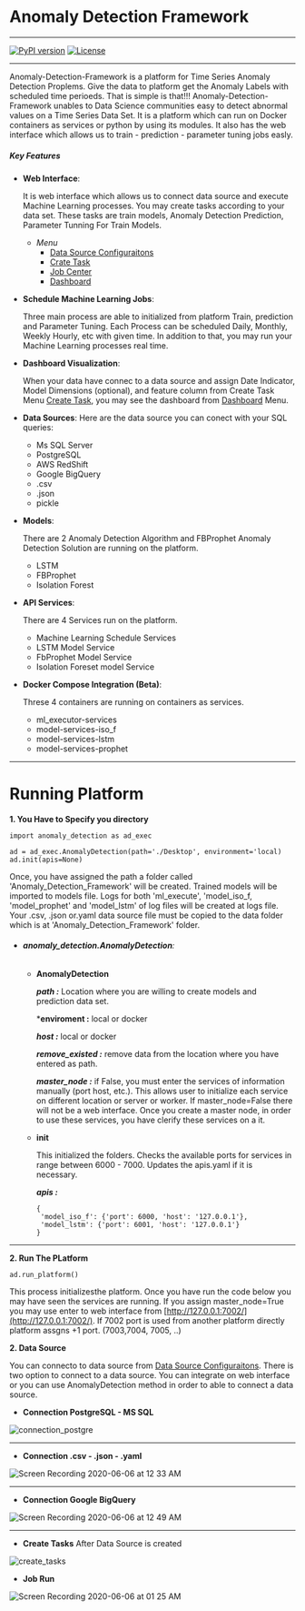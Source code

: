 # Anomaly Detection Framework

_________________

[![PyPI version](https://badge.fury.io/py/anomaly-detection-framework.svg)](https://pypi.org/project/anomaly-detection-framework)
[![License](https://img.shields.io/github/license/mashape/apistatus.svg)](https://pypi.org/project/anomaly-detection-framework)
_________________

Anomaly-Detection-Framework is a platform for Time Series Anomaly Detection Proplems. Give the data to platform get the Anomaly Labels with scheduled time perioeds. That is simple is that!!!
Anomaly-Detection-Framework unables to Data Science communities easy to detect abnormal values on a Time Series Data Set. It is a platform which can run on Docker containers as services or python by using its modules. It also has the web interface which allows us to train - prediction - parameter tuning jobs easly.

##### Key Features
-   **Web Interface**: 

    It is web interface which allows us to connect data source and execute Machine Learning processes. You may create tasks according to your data set. These tasks are train models, Anomaly Detection Prediction, Parameter Tunning For Train Models.
    - *Menu*
        - [Data Source Configuraitons](http://127.0.0.1:7002/configs)
        - [Crate Task](http://127.0.0.1:7002/configs)
        - [Job Center](http://127.0.0.1:7002/ml_execute)
        - [Dashboard](http//:127.0.0.1:7002/dashboard)
    
-   **Schedule Machine Learning Jobs**:

    Three main process are able to initialized from platform Train, prediction and Parameter Tuning. Each Process can be scheduled Daily, Monthly, Weekly Hourly, etc with given time. In addition to that, you may run your Machine Learning processes real time.
    
-   **Dashboard Visualization**:

    When your data have connec to a data source and assign Date Indicator, Model Dimensions (optional), and feature column from Create Task  Menu [Create Task](http//:127.0.0.1:7002/query?messages=True), you may see the dashboard from [Dashboard](http//:127.0.0.1:7002/dashboard) Menu.
    
-   **Data Sources**: 
    Here are the data source you can conect with your SQL queries:
    
    - Ms SQL Server
    - PostgreSQL
    - AWS RedShift
    - Google BigQuery
    - .csv
    - .json
    - pickle
    
- **Models**:

    There are 2 Anomaly Detection Algorithm and FBProphet Anomaly Detection Solution are running on the platform.
    - LSTM
    - FBProphet
    - Isolation Forest
    
- **API Services**:

    There are 4 Services run on the platform.
    - Machine Learning Schedule Services
    - LSTM Model Service
    - FbProphet Model Service
    - Isolation Foreset model Service
    

- **Docker Compose Integration (Beta)**:

    Threse 4 containers are running on containers as services.
    - ml_executor-services
    - model-services-iso_f
    - model-services-lstm
    - model-services-prophet

---
    
# Running Platform


**1. You Have to Specify you directory**


```
import anomaly_detection as ad_exec

ad = ad_exec.AnomalyDetection(path='./Desktop', environment='local)
ad.init(apis=None)

```

Once, you have assigned the path a folder called 'Anomaly_Detection_Framework' will be created. 
Trained models will be imported to models file. Logs for both 'ml_execute', 'model_iso_f, 'model_prophet' and 'model_lstm' of log files will be created at logs file. 
Your .csv, .json or.yaml data source file must be copied to the data folder which is at 'Anomaly_Detection_Framework' folder.

- ###### **anomaly_detection.AnomalyDetection**:
    
    - **AnomalyDetection**
    
        ***path :*** Location where you are willing to create models and prediction data set.

        ***enviroment :** local or docker
    
        ***host :*** local or docker 
    
        ***remove_existed :*** remove data from the location where you have entered as path.
    
        ***master_node :*** if False, you must enter the services of information manually (port host, etc.). This allows user to initialize each service on different location or server or worker.
        If master_node=False there will not be a web interface. Once you create a master node, in order to use these services, you have clerify these services on a it.
    
    - **init**
    
        This initialized the folders. Checks the available ports for services in range between 6000 - 7000. Updates the apis.yaml if it is necessary.
        
        ***apis :***
        ```
        {
         'model_iso_f': {'port': 6000, 'host': '127.0.0.1'},
         'model_lstm': {'port': 6001, 'host': '127.0.0.1'}
        }
        
        ```
****

**2. Run The PLatform**

```
ad.run_platform()
```
This process initializesthe platform. Once you have run the code below you may have seen the services are running. 
If you assign master_node=True you may use enter to web interface from [http://127.0.0.1:7002/](http://127.0.0.1:7002/). 
If 7002 port is used from another platform directly platform assgns +1 port. (7003,7004, 7005, ..)

**2. Data Source**

You can connecto to data source from [Data Source Configuraitons](http://127.0.0.1:7002/configs).
There is two option to connect to a data source. You can integrate on web interface or you can use AnomalyDetection method in order to able to connect a data source.


- **Connection PostgreSQL - MS  SQL**

![connection_postgre](https://user-images.githubusercontent.com/26736844/83358571-27ab5200-a37d-11ea-95b9-b91b1ee38269.gif)

****

- **Connection .csv - .json - .yaml**

![Screen Recording 2020-06-06 at 12 33 AM](https://user-images.githubusercontent.com/26736844/83924666-d1c81700-a78d-11ea-8972-d2c14682440d.gif)

****

- **Connection Google BigQuery**

![Screen Recording 2020-06-06 at 12 49 AM](https://user-images.githubusercontent.com/26736844/83925434-d1308000-a78f-11ea-8753-847e48f73ff7.gif)

****

- **Create Tasks**
 After Data Source is created

![create_tasks](https://user-images.githubusercontent.com/26736844/83358834-e320b600-a37e-11ea-91d7-a0dbb351ea91.gif)

- **Job Run**

![Screen Recording 2020-06-06 at 01 25 AM](https://user-images.githubusercontent.com/26736844/83927175-cc21ff80-a794-11ea-885b-e7ec5bd38097.gif)

